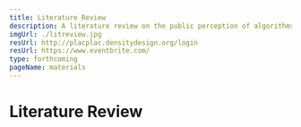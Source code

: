 ```yaml
---
title: Literature Review
description: A literature review on the public perception of algorithms 
imgUrl: ./litreview.jpg
resUrl: http://placplac.densitydesign.org/login
resUrl: https://www.eventbrite.com/
type: forthcoming
pageName: materials
---
```


# Literature Review

